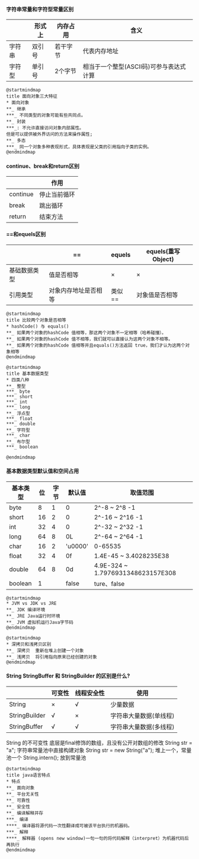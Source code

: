 #### 字符串常量和字符型常量区别

|  | 形式上 | 内存占用 | 含义 |
|--|--|--|--|
| 字符串 | 双引号 | 若干字节 | 代表内存地址 |
| 字符型 | 单引号 | 2个字节 | 相当于一个整型(ASCII码)可参与表达式计算 |



```plantuml
@startmindmap
title 面向对象三大特征
* 面向对象
**_ 继承
***_ 不同类型的对象可能有些共同点。
**_ 封装 
***_: 不允许直接访问对象内部属性。
但是可以提供被外界访问的方法来操作属性;
**_ 多态
***_ 同一个对象多种表现形式，具体表现是父类的引用指向子类的实例。
@endmindmap
```

#### continue、break和return区别

|  | 作用 |
|--|--|
| continue | 停止当前循环 |
| break | 跳出循环 |
| return | 结束方法 |


#### ==和equels区别

|  | == | equels | equels(重写Object) |
|--|--|--|--|
| 基础数据类型 | 值是否相等 | × | × |
| 引用类型 | 对象内存地址是否相等 | 类似== | 对象值是否相等 |

```plantuml
@startmindmap
title 比较两个对象是否相等
* hashCode() 与 equals()  
**_ 如果两个对象的hashCode 值相等，那这两个对象不一定相等（哈希碰撞）。
**_ 如果两个对象的hashCode 值不相等，我们就可以直接认为这两个对象不相等。
**_ 如果两个对象的hashCode 值相等并且equals()方法返回 true，我们才认为这两个对象相等
@endmindmap
```

```plantuml
@startmindmap
title 基本数据类型
* 四类八种
**_ 整型
***_ byte
***_ short
***_ int 
***_ long
**_ 浮点型
***_ float
***_ double
**_ 字符型
***_ char
**_ 布尔型
***_ boolean

@endmindmap
```

#### 基本数据类型默认值和空间占用

| 基本类型 | 位 | 字节 | 默认值 |取值范围 |
|--|--|--|--|--|
|byte| 8 | 1 | 0 | 2^-8 ~ 2^8 -1 |
|short| 16 | 2 | 0 | 2^-16 ~ 2^16 -1 |
|int| 32 | 4 | 0 | 2^-32 ~ 2^32 -1 |
|long| 64 | 8 | 0L | 2^-64 ~ 2^64 -1 |
|char| 16 | 2 | 'u0000' | 0-65535 |
|float| 32 | 4 | 0f | 1.4E-45 ~ 3.4028235E38 |
|double| 64 | 8 | 0d | 4.9E-324 ~ 1.7976931348623157E308 |
|boolean| 1 |  | false | ture、false |


```plantuml
@startmindmap
* JVM vs JDK vs JRE 
**_ JDK 编译环境
**_ JRE Java运行时环境
**_ JVM 虚拟机运行Java字节码
@endmindmap
```

```plantuml
@startmindmap
* 深拷贝和浅拷贝区别
**_ 深拷贝  重新在堆上创建一个对象
**_ 浅拷贝  将引用指向原来已经创建的对象
@endmindmap

```

#### String StringBuffer 和 StringBuilder 的区别是什么?

|  | 可变性 | 线程安全性 | 使用 |
|--|--|--|--|
| String | × | √ | 少量数据 |
| StringBuilder | √ | × | 字符串大量数据(单线程) |
| StringBuffer | √ | √ | 字符串大量数据(多线程) |

String 的不可变性   底层是final修饰的数组，且没有公开对数组的修改
String  str = "a";      字符串常量池中直接构建对象 
String  str = new String("a");     堆上一个，常量池一个
String.intern();      放到常量池

```plantuml
@startmindmap
title java语言特点
* 特点
**_ 面向对象
**_ 平台无关性
**_ 可靠性 
**_ 安全性 
**_ 编译解释并存
***_ 编译
****_ 编译器将源代码一次性翻译成可被该平台执行的机器码。
***_ 解释
****_ 解释器 (opens new window)一句一句的将代码解释（interpret）为机器代码后再执行
@endmindmap
```